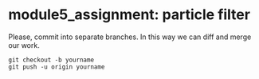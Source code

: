 # module5_assignment: particle filter

Please, commit into separate branches. In this way we can diff and merge our work.

    git checkout -b yourname
    git push -u origin yourname
